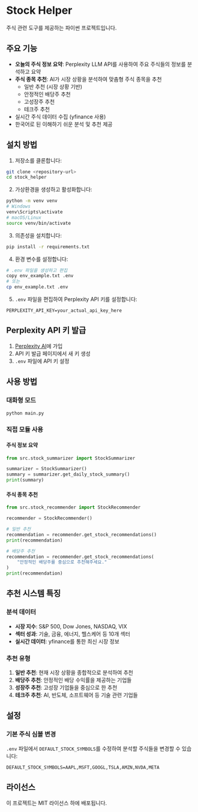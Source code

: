 # Stock Helper

주식 관련 도구를 제공하는 파이썬 프로젝트입니다.

## 주요 기능

- **오늘의 주식 정보 요약**: Perplexity LLM API를 사용하여 주요 주식들의 정보를 분석하고 요약
- **주식 종목 추천**: AI가 시장 상황을 분석하여 맞춤형 주식 종목을 추천
  - 일반 추천 (시장 상황 기반)
  - 안정적인 배당주 추천
  - 고성장주 추천
  - 테크주 추천
- 실시간 주식 데이터 수집 (yfinance 사용)
- 한국어로 된 이해하기 쉬운 분석 및 추천 제공

## 설치 방법

1. 저장소를 클론합니다:
```bash
git clone <repository-url>
cd stock_helper
```

2. 가상환경을 생성하고 활성화합니다:
```bash
python -m venv venv
# Windows
venv\Scripts\activate
# macOS/Linux
source venv/bin/activate
```

3. 의존성을 설치합니다:
```bash
pip install -r requirements.txt
```

4. 환경 변수를 설정합니다:
```bash
# .env 파일을 생성하고 편집
copy env_example.txt .env
# 또는
cp env_example.txt .env
```

5. `.env` 파일을 편집하여 Perplexity API 키를 설정합니다:
```
PERPLEXITY_API_KEY=your_actual_api_key_here
```

## Perplexity API 키 발급

1. [Perplexity AI](https://www.perplexity.ai/)에 가입
2. API 키 발급 페이지에서 새 키 생성
3. `.env` 파일에 API 키 설정

## 사용 방법

### 대화형 모드
```bash
python main.py
```

### 직접 모듈 사용

#### 주식 정보 요약
```python
from src.stock_summarizer import StockSummarizer

summarizer = StockSummarizer()
summary = summarizer.get_daily_stock_summary()
print(summary)
```

#### 주식 종목 추천
```python
from src.stock_recommender import StockRecommender

recommender = StockRecommender()

# 일반 추천
recommendation = recommender.get_stock_recommendations()
print(recommendation)

# 배당주 추천
recommendation = recommender.get_stock_recommendations(
    "안정적인 배당주를 중심으로 추천해주세요."
)
print(recommendation)
```

## 추천 시스템 특징

### 분석 데이터
- **시장 지수**: S&P 500, Dow Jones, NASDAQ, VIX
- **섹터 성과**: 기술, 금융, 에너지, 헬스케어 등 10개 섹터
- **실시간 데이터**: yfinance를 통한 최신 시장 정보

### 추천 유형
1. **일반 추천**: 현재 시장 상황을 종합적으로 분석하여 추천
2. **배당주 추천**: 안정적인 배당 수익률을 제공하는 기업들
3. **성장주 추천**: 고성장 기업들을 중심으로 한 추천
4. **테크주 추천**: AI, 반도체, 소프트웨어 등 기술 관련 기업들

## 설정

### 기본 주식 심볼 변경
`.env` 파일에서 `DEFAULT_STOCK_SYMBOLS`를 수정하여 분석할 주식들을 변경할 수 있습니다:

```
DEFAULT_STOCK_SYMBOLS=AAPL,MSFT,GOOGL,TSLA,AMZN,NVDA,META
```

## 라이선스

이 프로젝트는 MIT 라이선스 하에 배포됩니다. 